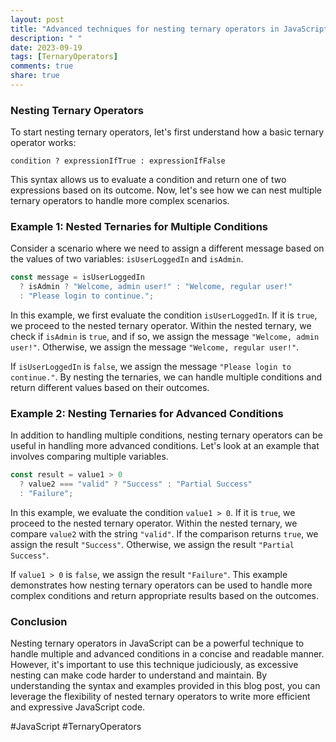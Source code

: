 ```yaml
---
layout: post
title: "Advanced techniques for nesting ternary operators in JavaScript"
description: " "
date: 2023-09-19
tags: [TernaryOperators]
comments: true
share: true
---
```


### Nesting Ternary Operators

To start nesting ternary operators, let's first understand how a basic ternary operator works:

```
condition ? expressionIfTrue : expressionIfFalse
```

This syntax allows us to evaluate a condition and return one of two expressions based on its outcome. Now, let's see how we can nest multiple ternary operators to handle more complex scenarios.

### Example 1: Nested Ternaries for Multiple Conditions

Consider a scenario where we need to assign a different message based on the values of two variables: `isUserLoggedIn` and `isAdmin`.

```javascript
const message = isUserLoggedIn
  ? isAdmin ? "Welcome, admin user!" : "Welcome, regular user!"
  : "Please login to continue.";
```

In this example, we first evaluate the condition `isUserLoggedIn`. If it is `true`, we proceed to the nested ternary operator. Within the nested ternary, we check if `isAdmin` is `true`, and if so, we assign the message `"Welcome, admin user!"`. Otherwise, we assign the message `"Welcome, regular user!"`.

If `isUserLoggedIn` is `false`, we assign the message `"Please login to continue."`. By nesting the ternaries, we can handle multiple conditions and return different values based on their outcomes.

### Example 2: Nesting Ternaries for Advanced Conditions

In addition to handling multiple conditions, nesting ternary operators can be useful in handling more advanced conditions. Let's look at an example that involves comparing multiple variables.

```javascript
const result = value1 > 0
  ? value2 === "valid" ? "Success" : "Partial Success"
  : "Failure";
```

In this example, we evaluate the condition `value1 > 0`. If it is `true`, we proceed to the nested ternary operator. Within the nested ternary, we compare `value2` with the string `"valid"`. If the comparison returns `true`, we assign the result `"Success"`. Otherwise, we assign the result `"Partial Success"`.

If `value1 > 0` is `false`, we assign the result `"Failure"`. This example demonstrates how nesting ternary operators can be used to handle more complex conditions and return appropriate results based on the outcomes.

### Conclusion

Nesting ternary operators in JavaScript can be a powerful technique to handle multiple and advanced conditions in a concise and readable manner. However, it's important to use this technique judiciously, as excessive nesting can make code harder to understand and maintain. By understanding the syntax and examples provided in this blog post, you can leverage the flexibility of nested ternary operators to write more efficient and expressive JavaScript code.

#JavaScript #TernaryOperators